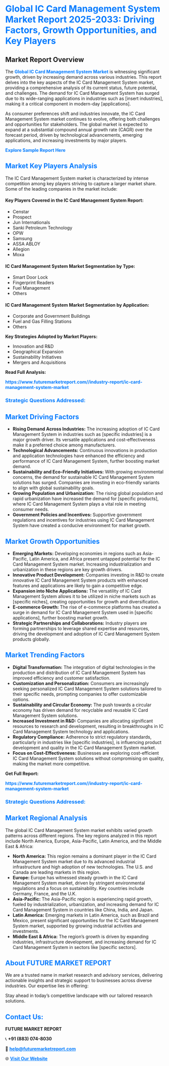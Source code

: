 <h1 style="color: #007BFF;">Global IC Card Management System Market Report 2025-2033: Driving Factors, Growth Opportunities, and Key Players</h1>

<section id="overview">
<h2>Market Report Overview</h2>
<p>The <a href="https://www.futuremarketreport.com//industry-report/ic-card-management-system-market" style="color: #007BFF; text-decoration: none;"><strong>Global IC Card Management System Market</strong></a> is witnessing significant growth, driven by increasing demand across various industries. This report delves into the key aspects of the IC Card Management System market, providing a comprehensive analysis of its current status, future potential, and challenges. The demand for IC Card Management System has surged due to its wide-ranging applications in industries such as [insert industries], making it a critical component in modern-day [applications].</p>
<p>As consumer preferences shift and industries innovate, the IC Card Management System market continues to evolve, offering both challenges and opportunities for stakeholders. The global market is expected to expand at a substantial compound annual growth rate (CAGR) over the forecast period, driven by technological advancements, emerging applications, and increasing investments by major players.</p>
</section>

<section id="overview">
<p><a href="https://www.futuremarketreport.com//request-sample/reportId=76003" style="color: #007BFF; text-decoration: none;"><strong>Explore Sample Report Here</strong></a></p>
</section>

<section id="key-players">
<h2 style="color: #007BFF;">Market Key Players Analysis</h2>
<p>The IC Card Management System market is characterized by intense competition among key players striving to capture a larger market share. Some of the leading companies in the market include:</p>
<h4>Key Players Covered in the IC Card Management System Report:</h4>
<ul><li>Censtar</li><li>Prospect</li><li>Jun Internationals</li><li>Sanki Petroleum Technology</li><li>OPW</li><li>Samsung</li><li>ASSA ABLOY</li><li>Allegion</li><li>Moxa</li></ul>
<h4>IC Card Management System Market Segmentation by Type:</h4>
<ul><li>Smart Door Lock</li><li>Fingerprint Readers</li><li>Fuel Management</li><li>Others</li></ul>

<h4>IC Card Management System Market Segmentation by Application:</h4>
<ul><li>Corporate and Government Buildings</li><li>Fuel and Gas Filling Stations</li><li>Others</li></ul>
<p><strong>Key Strategies Adopted by Market Players:</strong></p>
<ul>
<li>Innovation and R&D</li>
<li>Geographical Expansion</li>
<li>Sustainability Initiatives</li>
<li>Mergers and Acquisitions</li>
</ul>
</section>

<section>
<p><strong>Read Full Analysis: </strong></p><a href="https://www.futuremarketreport.com//industry-report/ic-card-management-system-market" style="color: #007BFF; text-decoration: none;"><strong>https://www.futuremarketreport.com//industry-report/ic-card-management-system-market</strong></a>
<h3 style="color: #007BFF;">Strategic Questions Addressed:</h3>
</section>

<section id="driving-factors">
<h2 style="color: #007BFF;">Market Driving Factors</h2>
<ul>
<li><strong>Rising Demand Across Industries:</strong> The increasing adoption of IC Card Management System in industries such as [specific industries] is a major growth driver. Its versatile applications and cost-effectiveness make it a preferred choice among manufacturers.</li>
<li><strong>Technological Advancements:</strong> Continuous innovations in production and application technologies have enhanced the efficiency and performance of IC Card Management System, further boosting market demand.</li>
<li><strong>Sustainability and Eco-Friendly Initiatives:</strong> With growing environmental concerns, the demand for sustainable IC Card Management System solutions has surged. Companies are investing in eco-friendly variants to align with global sustainability goals.</li>
<li><strong>Growing Population and Urbanization:</strong> The rising global population and rapid urbanization have increased the demand for [specific products], where IC Card Management System plays a vital role in meeting consumer needs.</li>
<li><strong>Government Policies and Incentives:</strong> Supportive government regulations and incentives for industries using IC Card Management System have created a conducive environment for market growth.</li>
</ul>
</section>

<section id="growth-opportunities">
<h2 style="color: #007BFF;">Market Growth Opportunities</h2>
<ul>
<li><strong>Emerging Markets:</strong> Developing economies in regions such as Asia-Pacific, Latin America, and Africa present untapped potential for the IC Card Management System market. Increasing industrialization and urbanization in these regions are key growth drivers.</li>
<li><strong>Innovative Product Development:</strong> Companies investing in R&D to create innovative IC Card Management System products with enhanced features and applications are likely to gain a competitive edge.</li>
<li><strong>Expansion into Niche Applications:</strong> The versatility of IC Card Management System allows it to be utilized in niche markets such as [specific niches], creating opportunities for growth and diversification.</li>
<li><strong>E-commerce Growth:</strong> The rise of e-commerce platforms has created a surge in demand for IC Card Management System used in [specific applications], further boosting market growth.</li>
<li><strong>Strategic Partnerships and Collaborations:</strong> Industry players are forming partnerships to leverage shared expertise and resources, driving the development and adoption of IC Card Management System products globally.</li>
</ul>
</section>

<section id="trending-factors">
<h2 style="color: #007BFF;">Market Trending Factors</h2>
<ul>
<li><strong>Digital Transformation:</strong> The integration of digital technologies in the production and distribution of IC Card Management System has improved efficiency and customer satisfaction.</li>
<li><strong>Customization and Personalization:</strong> Consumers are increasingly seeking personalized IC Card Management System solutions tailored to their specific needs, prompting companies to offer customizable options.</li>
<li><strong>Sustainability and Circular Economy:</strong> The push towards a circular economy has driven demand for recyclable and reusable IC Card Management System solutions.</li>
<li><strong>Increased Investment in R&D:</strong> Companies are allocating significant resources to research and development, resulting in breakthroughs in IC Card Management System technology and applications.</li>
<li><strong>Regulatory Compliance:</strong> Adherence to strict regulatory standards, particularly in industries like [specific industries], is influencing product development and quality in the IC Card Management System market.</li>
<li><strong>Focus on Cost-Effectiveness:</strong> Businesses are exploring cost-efficient IC Card Management System solutions without compromising on quality, making the market more competitive.</li>
</ul>
</section>

<section>
<p><strong>Get Full Report: </strong></p><a href="https://www.futuremarketreport.com//industry-report/ic-card-management-system-market" style="color: #007BFF; text-decoration: none;"><strong>https://www.futuremarketreport.com//industry-report/ic-card-management-system-market</strong></a>
<h3 style="color: #007BFF;">Strategic Questions Addressed:</h3>
</section>


<section id="regional-analysis">
<h2 style="color: #007BFF;">Market Regional Analysis</h2>
<p>The global IC Card Management System market exhibits varied growth patterns across different regions. The key regions analyzed in this report include North America, Europe, Asia-Pacific, Latin America, and the Middle East & Africa:</p>
<ul>
<li><strong>North America:</strong> This region remains a dominant player in the IC Card Management System market due to its advanced industrial infrastructure and high adoption of new technologies. The U.S. and Canada are leading markets in this region.</li>
<li><strong>Europe:</strong> Europe has witnessed steady growth in the IC Card Management System market, driven by stringent environmental regulations and a focus on sustainability. Key countries include Germany, France, and the U.K.</li>
<li><strong>Asia-Pacific:</strong> The Asia-Pacific region is experiencing rapid growth, fueled by industrialization, urbanization, and increasing demand for IC Card Management System in countries like China, India, and Japan.</li>
<li><strong>Latin America:</strong> Emerging markets in Latin America, such as Brazil and Mexico, present significant opportunities for the IC Card Management System market, supported by growing industrial activities and investments.</li>
<li><strong>Middle East & Africa:</strong> The region’s growth is driven by expanding industries, infrastructure development, and increasing demand for IC Card Management System in sectors like [specific sectors].</li>
</ul>
</section>

<footer>
<h2 style="color: #007BFF;">About FUTURE MARKET REPORT</h2>
<p>We are a trusted name in market research and advisory services, delivering actionable insights and strategic support to businesses across diverse industries. Our expertise lies in offering:</p>

<p>Stay ahead in today’s competitive landscape with our tailored research solutions.</p>

<h2 style="color: #007BFF;">Contact Us:</h2>
<p><strong>FUTURE MARKET REPORT</strong></p>
<p>📞 <strong>+91 (883) 074-8030</strong></p>
<p>📧 <strong><a href="mailto:help@futuremarketreport.com" style="color: #007BFF;">help@futuremarketreport.com</a></strong></p>
<p>🌐 <strong><a href="https://www.futuremarketreport.com/" style="color: #007BFF;">Visit Our Website</a></strong></p>
</footer>
